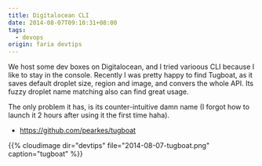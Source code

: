 ```yaml
---
title: Digitalocean CLI 
date: 2014-08-07T09:10:31+08:00
tags:
  - devops
origin: faria devtips
---
```

We host some dev boxes on Digitalocean, and I tried varioous CLI because I like to stay in the console. Recently I was pretty happy to find Tugboat, as it saves default droplet size, region and image, and convers the whole API. Its fuzzy droplet name matching also can find great usage.

The only problem it has, is its counter-intuitive damn name (I forgot how to launch it 2 hours after using it the first time haha).

- <https://github.com/pearkes/tugboat>

{{% cloudimage dir="devtips" file="2014-08-07-tugboat.png" caption="tugboat" %}}
